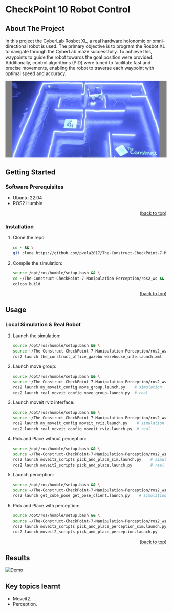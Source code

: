 # CheckPoint 10 Robot Control

<a name="readme-top"></a>

## About The Project
In this project the CyberLab Rosbot XL, a real hardware holonomic or omni-directional robot is used. The primary objective is to program the Rosbot XL to navigate through the CyberLab maze successfully. To achieve this, waypoints to guide the robot towards the goal position were provided. Additionally, control algorithms (PID) were tuned to facilitate fast and precise movements, enabling the robot to traverse each waypoint with optimal speed and accuracy. 

![This is an image](images/preview.png)

<!-- GETTING STARTED -->
## Getting Started

### Software Prerequisites
* Ubuntu 22.04
* ROS2 Humble


<p align="right">(<a href="#readme-top">back to top</a>)</p>

<!-- INSTALLATION -->
### Installation
1. Clone the repo:
   ```sh
   cd ~ && \
   git clone https://github.com/pvela2017/The-Construct-CheckPoint-7-Manipulation-Perception
   ```
2. Compile the simulation:
   ```sh
   source /opt/ros/humble/setup.bash && \
   cd ~/The-Construct-CheckPoint-7-Manipulation-Perception/ros2_ws && \
   colcon build
   ```
     
<p align="right">(<a href="#readme-top">back to top</a>)</p>


<!-- USAGE -->
## Usage
### Local Simulation & Real Robot
1. Launch the simulation:
   ```sh
   source /opt/ros/humble/setup.bash && \
   source ~/The-Construct-CheckPoint-7-Manipulation-Perception/ros2_ws/install/setup.bash && \
   ros2 launch the_construct_office_gazebo warehouse_ur3e.launch.xml
   ```
2. Launch move group:
   ```sh
   source /opt/ros/humble/setup.bash && \
   source ~/The-Construct-CheckPoint-7-Manipulation-Perception/ros2_ws/install/setup.bash && \
   ros2 launch my_moveit_config move_group.launch.py    # simulation
   ros2 launch real_moveit_config move_group.launch.py  # real
   ```
3. Launch moveit rviz interface:
   ```sh
   source /opt/ros/humble/setup.bash && \
   source ~/The-Construct-CheckPoint-7-Manipulation-Perception/ros2_ws/install/setup.bash && \
   ros2 launch my_moveit_config moveit_rviz.launch.py    # simulation
   ros2 launch real_moveit_config moveit_rviz.launch.py  # real
   ```
4. Pick and Place without perception:
   ```sh
   source /opt/ros/humble/setup.bash && \
   source ~/The-Construct-CheckPoint-7-Manipulation-Perception/ros2_ws/install/setup.bash && \
   ros2 launch moveit2_scripts pick_and_place_sim.launch.py    # simulation
   ros2 launch moveit2_scripts pick_and_place.launch.py        # real
   ```
6. Launch perception:
   ```sh
   source /opt/ros/humble/setup.bash && \
   source ~/The-Construct-CheckPoint-7-Manipulation-Perception/ros2_ws/install/setup.bash && \
   ros2 launch get_cube_pose get_pose_client.launch.py    # simulation
   ```   
7. Pick and Place with perception:
   ```sh
   source /opt/ros/humble/setup.bash && \
   source ~/The-Construct-CheckPoint-7-Manipulation-Perception/ros2_ws/install/setup.bash && \
   ros2 launch moveit2_scripts pick_and_place_perception_sim.launch.py    # simulation
   ros2 launch moveit2_scripts pick_and_place_perception.launch.py        # real
   ```

<p align="right">(<a href="#readme-top">back to top</a>)</p>

<!-- RESULTS -->
## Results
[![Demo](https://img.youtube.com/vi/s4jkbh0bWyQ/0.jpg)](https://www.youtube.com/watch?v=s4jkbh0bWyQ)

<!-- KEYS -->
## Key topics learnt
* Moveit2.
* Perception.
